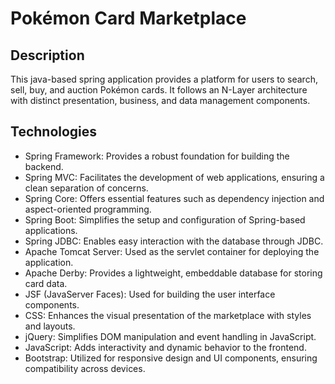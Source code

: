 # Pokémon Card Marketplace

## Description
This java-based spring application provides a platform for users to search, sell, buy, and auction Pokémon cards. It follows an N-Layer architecture with distinct presentation, business, and data management components.

## Technologies
- Spring Framework: Provides a robust foundation for building the backend.
- Spring MVC: Facilitates the development of web applications, ensuring a clean separation of concerns.
- Spring Core: Offers essential features such as dependency injection and aspect-oriented programming.
- Spring Boot: Simplifies the setup and configuration of Spring-based applications.
- Spring JDBC: Enables easy interaction with the database through JDBC.
- Apache Tomcat Server: Used as the servlet container for deploying the application.
- Apache Derby: Provides a lightweight, embeddable database for storing card data.
- JSF (JavaServer Faces): Used for building the user interface components.
- CSS: Enhances the visual presentation of the marketplace with styles and layouts.
- jQuery: Simplifies DOM manipulation and event handling in JavaScript.
- JavaScript: Adds interactivity and dynamic behavior to the frontend.
- Bootstrap: Utilized for responsive design and UI components, ensuring compatibility across devices.
